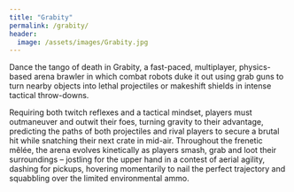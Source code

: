```yaml
---
title: "Grabity"
permalink: /grabity/
header:
  image: /assets/images/Grabity.jpg
---
```


Dance the tango of death in Grabity, a fast-paced, multiplayer, physics-based arena brawler in which combat robots duke it out using grab guns to turn nearby objects into lethal projectiles or makeshift shields in intense tactical throw-downs.

Requiring both twitch reflexes and a tactical mindset, players must outmaneuver and outwit their foes, turning gravity to their advantage, predicting the paths of both projectiles and rival players to secure a brutal hit while snatching their next crate in mid-air. Throughout the frenetic mêlée, the arena evolves kinetically as players smash, grab and loot their surroundings – jostling for the upper hand in a contest of aerial agility, dashing for pickups, hovering momentarily to nail the perfect trajectory and squabbling over the limited environmental ammo.
